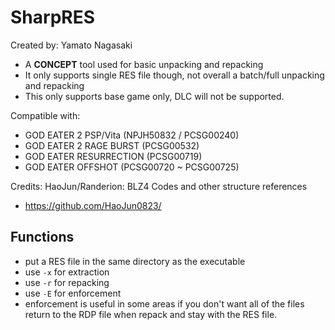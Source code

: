 # SharpRES
Created by: Yamato Nagasaki

- A **CONCEPT** tool used for basic unpacking and repacking
- It only supports single RES file though, not overall a batch/full unpacking and repacking
- This only supports base game only, DLC will not be supported.

Compatible with:
- GOD EATER 2 PSP/Vita (NPJH50832 / PCSG00240)
- GOD EATER 2 RAGE BURST (PCSG00532)
- GOD EATER RESURRECTION (PCSG00719)
- GOD EATER OFFSHOT (PCSG00720 ~ PCSG00725)



Credits:
HaoJun/Randerion: BLZ4 Codes and other structure references
- https://github.com/HaoJun0823/



## Functions
- put a RES file in the same directory as the executable
- use `-x` for extraction
- use `-r` for repacking
- use `-E` for enforcement
- enforcement is useful in some areas if you don't want all of the files return to the RDP file when repack and stay with the RES file.
